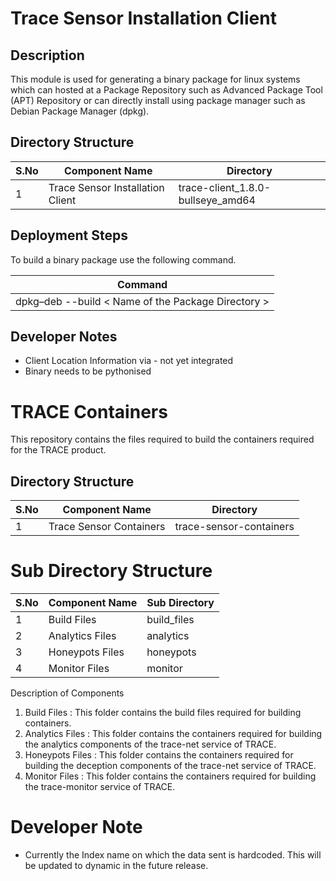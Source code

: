 # Trace Sensor Installation Client

## Description
 This module is used for generating a binary package for linux systems which can hosted at a Package Repository such as Advanced Package Tool (APT) Repository or can directly install using package manager such as Debian Package Manager (dpkg).
 
## Directory Structure

| S.No   | Component Name                        | Directory                         |
|--------|---------------------------------------|-----------------------------------|
| 1      | Trace Sensor Installation Client      | trace-client_1.8.0-bullseye_amd64 |

## Deployment Steps

To build a binary package use the following command. 

| Command                                        |
|------------------------------------------------|
| dpkg–deb --build < Name of the Package Directory >|

## Developer Notes
* Client Location Information via - not yet integrated 
* Binary needs to be pythonised


# TRACE Containers
This repository contains the files required to build the containers required for the TRACE product.

## Directory Structure

| S.No   | Component Name                        | Directory                         |
|--------|---------------------------------------|-----------------------------------|
| 1      | Trace Sensor Containers               | trace-sensor-containers           |

# Sub Directory Structure


| S.No   | Component Name   | Sub Directory   |
|--------|------------------|-----------------|
| 1      | Build Files      | build_files     |
| 2      | Analytics Files  | analytics       |
| 3      | Honeypots Files  | honeypots       |
| 4      | Monitor Files    | monitor         |

Description of Components

1. Build Files : This folder contains the build files required for building containers.
2. Analytics Files : This folder contains the containers required for building the analytics components of the trace-net service of TRACE.
3. Honeypots Files : This folder contains the containers required for building the deception components of the trace-net service of TRACE.
4. Monitor Files : This folder contains the containers required for building the trace-monitor service of TRACE.


# Developer Note

* Currently the Index name on which the data sent is hardcoded. This will be updated to dynamic in the future release.
